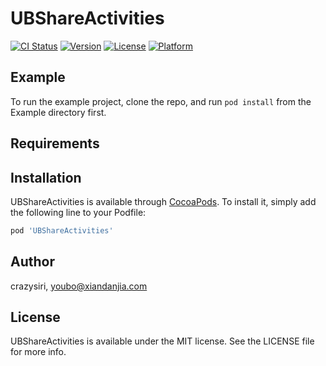 # UBShareActivities

[![CI Status](https://img.shields.io/travis/crazysiri/UBShareActivities.svg?style=flat)](https://travis-ci.org/crazysiri/UBShareActivities)
[![Version](https://img.shields.io/cocoapods/v/UBShareActivities.svg?style=flat)](https://cocoapods.org/pods/UBShareActivities)
[![License](https://img.shields.io/cocoapods/l/UBShareActivities.svg?style=flat)](https://cocoapods.org/pods/UBShareActivities)
[![Platform](https://img.shields.io/cocoapods/p/UBShareActivities.svg?style=flat)](https://cocoapods.org/pods/UBShareActivities)

## Example

To run the example project, clone the repo, and run `pod install` from the Example directory first.

## Requirements

## Installation

UBShareActivities is available through [CocoaPods](https://cocoapods.org). To install
it, simply add the following line to your Podfile:

```ruby
pod 'UBShareActivities'
```

## Author

crazysiri, youbo@xiandanjia.com

## License

UBShareActivities is available under the MIT license. See the LICENSE file for more info.
